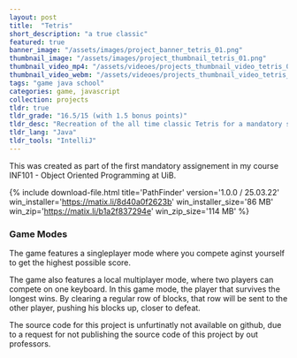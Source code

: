 ```yaml
---
layout: post
title:  "Tetris"
short_description: "a true classic"
featured: true
banner_image: "/assets/images/project_banner_tetris_01.png"
thumbnail_image: "/assets/images/project_thumbnail_tetris_01.png"
thumbnail_video_mp4: "/assets/videoes/projects_thumbnail_video_tetris_01.mp4"
thumbnail_video_webm: "/assets/videoes/projects_thumbnail_video_tetris_01.webm"
tags: "game java school"
categories: game, javascript
collection: projects
tldr: true
tldr_grade: "16.5/15 (with 1.5 bonus points)"
tldr_desc: "Recreation of the all time classic Tetris for a mandatory school assignment"
tldr_lang: "Java"
tldr_tools: "IntelliJ"
---
```

This was created as part of the first mandatory assignement in my course INF101 - Object Oriented Programming at UiB. 


{% include download-file.html 
    title='PathFinder' version='1.0.0 / 25.03.22'
    win_installer='https://matix.li/8d40a0f2623b' win_installer_size='86 MB'
    win_zip='https://matix.li/b1a2f837294e' win_zip_size='114 MB'
%}

### Game Modes

The game features a singleplayer mode where you compete aginst yourself to get the highest possible score.

The game also features a local multiplayer mode, where two players can compete on one keyboard. In this game mode, the player that survives the longest wins. By clearing a regular row of blocks, that row will be sent to the other player, pushing his blocks up, closer to defeat.

The source code for this project is unfurtinatly not available on github, due to a request for not publishing the source code of this project by out professors.